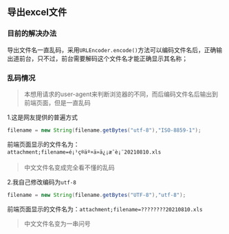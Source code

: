 ## 导出excel文件

### 目前的解决办法

导出文件名一直乱码，采用`URLEncoder.encode()`方法可以编码文件名后，正确输出道前台，只不过，前台需要解码这个文件名才能正确显示其名称；

### 乱码情况

> 本想用请求的user-agent来判断浏览器的不同，而后编码文件名后输出到前端页面，但是一直乱码

1.这是网友提供的普遍方式

```java
filename = new String(filename.getBytes("utf-8"),"ISO-8859-1");
```



前端页面显示的文件名为：`attachment;filename=é¡¹ç®äº¤ä»ä¿¡æ¯è¡¨20210810.xls`

> 中文文件名变成完全看不懂的乱码



2.我自己修改编码为`utf-8`

```java
filename = new String(filename.getBytes("UTF-8"),"utf-8");
```



前端页面显示的文件名为：`attachment;filename=????????20210810.xls`

> 中文文件名变为一串问号




